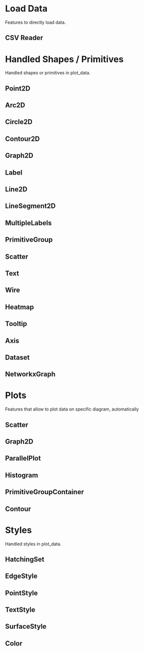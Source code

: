 # Load Data
Features to directly load data.

## CSV Reader



# Handled Shapes / Primitives
Handled shapes or primitives in plot_data.

## Point2D
## Arc2D
## Circle2D
## Contour2D
## Graph2D
## Label
## Line2D
## LineSegment2D
## MultipleLabels
## PrimitiveGroup
## Scatter
## Text
## Wire
## Heatmap
## Tooltip
## Axis
## Dataset
## NetworkxGraph



# Plots
Features that allow to plot data on specific diagram, automatically

## Scatter
## Graph2D
## ParallelPlot
## Histogram
## PrimitiveGroupContainer
## Contour



# Styles
Handled styles in plot_data.

## HatchingSet
## EdgeStyle
## PointStyle
## TextStyle
## SurfaceStyle
## Color


